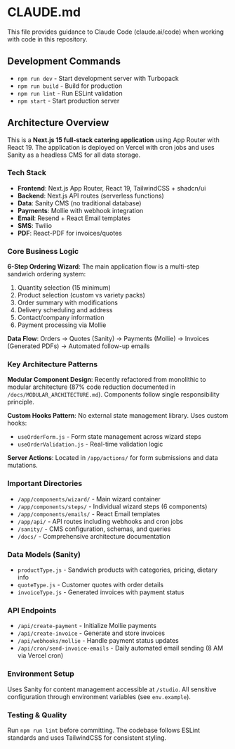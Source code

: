 # CLAUDE.md

This file provides guidance to Claude Code (claude.ai/code) when working with code in this repository.

## Development Commands

- `npm run dev` - Start development server with Turbopack
- `npm run build` - Build for production
- `npm run lint` - Run ESLint validation
- `npm start` - Start production server

## Architecture Overview

This is a **Next.js 15 full-stack catering application** using App Router with React 19. The application is deployed on Vercel with cron jobs and uses Sanity as a headless CMS for all data storage.

### Tech Stack
- **Frontend**: Next.js App Router, React 19, TailwindCSS + shadcn/ui
- **Backend**: Next.js API routes (serverless functions)
- **Data**: Sanity CMS (no traditional database)
- **Payments**: Mollie with webhook integration
- **Email**: Resend + React Email templates
- **SMS**: Twilio
- **PDF**: React-PDF for invoices/quotes

### Core Business Logic

**6-Step Ordering Wizard**: The main application flow is a multi-step sandwich ordering system:
1. Quantity selection (15 minimum)
2. Product selection (custom vs variety packs)  
3. Order summary with modifications
4. Delivery scheduling and address
5. Contact/company information
6. Payment processing via Mollie

**Data Flow**: Orders → Quotes (Sanity) → Payments (Mollie) → Invoices (Generated PDFs) → Automated follow-up emails

### Key Architecture Patterns

**Modular Component Design**: Recently refactored from monolithic to modular architecture (87% code reduction documented in `/docs/MODULAR_ARCHITECTURE.md`). Components follow single responsibility principle.

**Custom Hooks Pattern**: No external state management library. Uses custom hooks:
- `useOrderForm.js` - Form state management across wizard steps
- `useOrderValidation.js` - Real-time validation logic

**Server Actions**: Located in `/app/actions/` for form submissions and data mutations.

### Important Directories

- `/app/components/wizard/` - Main wizard container
- `/app/components/steps/` - Individual wizard steps (6 components)
- `/app/components/emails/` - React Email templates
- `/app/api/` - API routes including webhooks and cron jobs
- `/sanity/` - CMS configuration, schemas, and queries
- `/docs/` - Comprehensive architecture documentation

### Data Models (Sanity)

- `productType.js` - Sandwich products with categories, pricing, dietary info
- `quoteType.js` - Customer quotes with order details
- `invoiceType.js` - Generated invoices with payment status

### API Endpoints

- `/api/create-payment` - Initialize Mollie payments
- `/api/create-invoice` - Generate and store invoices  
- `/api/webhooks/mollie` - Handle payment status updates
- `/api/cron/send-invoice-emails` - Daily automated email sending (8 AM via Vercel cron)

### Environment Setup

Uses Sanity for content management accessible at `/studio`. All sensitive configuration through environment variables (see `env.example`).

### Testing & Quality

Run `npm run lint` before committing. The codebase follows ESLint standards and uses TailwindCSS for consistent styling.